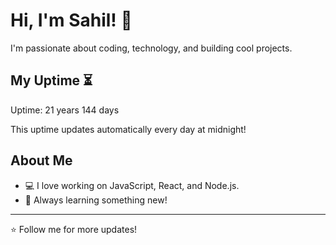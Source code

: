 # Hi, I'm Sahil! 👋

I'm passionate about coding, technology, and building cool projects.

## My Uptime ⏳
Uptime: 21 years 144 days

This uptime updates automatically every day at midnight!

## About Me
- 💻 I love working on JavaScript, React, and Node.js.
- 🎯 Always learning something new!

---

⭐️ Follow me for more updates!
